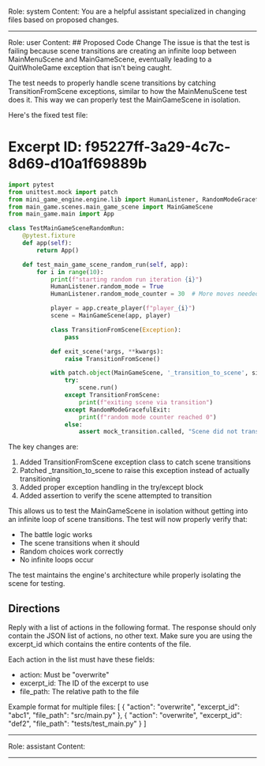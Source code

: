 Role: system
Content: You are a helpful assistant specialized in changing files based on proposed changes.
__________________
Role: user
Content: ## Proposed Code Change
The issue is that the test is failing because scene transitions are creating an infinite loop between MainMenuScene and MainGameScene, eventually leading to a QuitWholeGame exception that isn't being caught.

The test needs to properly handle scene transitions by catching TransitionFromScene exceptions, similar to how the MainMenuScene test does it. This way we can properly test the MainGameScene in isolation.

Here's the fixed test file:

# Excerpt ID: f95227ff-3a29-4c7c-8d69-d10a1f69889b
```python main_game/tests/test_main_game_scene.py
import pytest
from unittest.mock import patch
from mini_game_engine.engine.lib import HumanListener, RandomModeGracefulExit
from main_game.scenes.main_game_scene import MainGameScene
from main_game.main import App

class TestMainGameSceneRandomRun:
    @pytest.fixture
    def app(self):
        return App()

    def test_main_game_scene_random_run(self, app):
        for i in range(10):
            print(f"starting random run iteration {i}")
            HumanListener.random_mode = True
            HumanListener.random_mode_counter = 30  # More moves needed for battle

            player = app.create_player(f"player_{i}")
            scene = MainGameScene(app, player)

            class TransitionFromScene(Exception):
                pass

            def exit_scene(*args, **kwargs):
                raise TransitionFromScene()

            with patch.object(MainGameScene, '_transition_to_scene', side_effect=exit_scene) as mock_transition:
                try:
                    scene.run()
                except TransitionFromScene:
                    print(f"exiting scene via transition")
                except RandomModeGracefulExit:
                    print(f"random mode counter reached 0")
                else:
                    assert mock_transition.called, "Scene did not transition"
```

The key changes are:

1. Added TransitionFromScene exception class to catch scene transitions
2. Patched _transition_to_scene to raise this exception instead of actually transitioning
3. Added proper exception handling in the try/except block
4. Added assertion to verify the scene attempted to transition

This allows us to test the MainGameScene in isolation without getting into an infinite loop of scene transitions. The test will now properly verify that:
- The battle logic works
- The scene transitions when it should
- Random choices work correctly
- No infinite loops occur

The test maintains the engine's architecture while properly isolating the scene for testing.

## Directions
Reply with a list of actions in the following format. The response should only contain the JSON list of actions, no other text.
Make sure you are using the excerpt_id which contains the entire contents of the file.

Each action in the list must have these fields:
- action: Must be "overwrite"
- excerpt_id: The ID of the excerpt to use
- file_path: The relative path to the file

Example format for multiple files:
[
    {
        "action": "overwrite",
        "excerpt_id": "abc1",
        "file_path": "src/main.py"
    },
    {
        "action": "overwrite",
        "excerpt_id": "def2",
        "file_path": "tests/test_main.py"
    }
]
__________________
Role: assistant
Content: 
__________________
